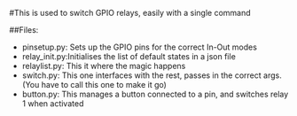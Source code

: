 #This is used to switch GPIO relays, easily with a single command

##Files:
* pinsetup.py:  Sets up the GPIO pins for the correct In-Out modes  
* relay_init.py:Initialises the list of default states in a json file  
* relaylist.py: This it where the magic happens  
* switch.py:    This one interfaces with the rest, passes in the correct args. (You have to call this one to make it go)  
* button.py:    This manages a button connected to a pin, and switches relay 1 when activated  


